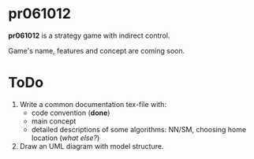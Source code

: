 pr061012
========

**pr061012** is a strategy game with indirect control.

Game's name, features and concept are coming soon.

ToDo
====

1. Write a common documentation tex-file with:
    * code convention (**done**)
    * main concept
    * detailed descriptions of some algorithms: NN/SM, choosing home location
      (*what else?*)
2. Draw an UML diagram with model structure.
